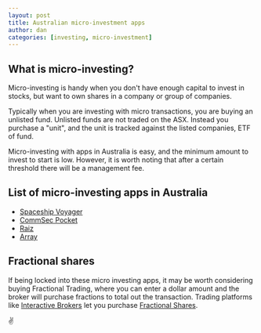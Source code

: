 ```yaml
---
layout: post
title: Australian micro-investment apps
author: dan
categories: [investing, micro-investment]
---
```


## What is micro-investing?

Micro-investing is handy when you don't have enough capital to invest in stocks, but want to own shares in a company or group of companies.

Typically when you are investing with micro transactions, you are buying an unlisted fund. Unlisted funds are not traded on the ASX. Instead you purchase a "unit", and the unit is tracked against the listed companies, ETF of fund.

Micro-investing with apps in Australia is easy, and the minimum amount to invest to start is low. However, it is worth noting that after a certain threshold there will be a management fee.

## List of micro-investing apps in Australia

- [Spaceship Voyager](http://spaceshipinvest.com.au/)
- [CommSec Pocket](https://www.commsec.com.au/products/pocket.html)
- [Raiz](https://raizinvest.com.au/)
- [Array](https://arrayapp.co)

## Fractional shares

If being locked into these micro investing apps, it may be worth considering buying Fractional Trading, where you can enter a dollar amount and the broker will purchase fractions to total out the transaction. Trading platforms like [Interactive Brokers](https://www.interactivebrokers.com.au/) let you purchase [Fractional Shares](https://www.interactivebrokers.com/en/index.php?f=45718).

:v:

